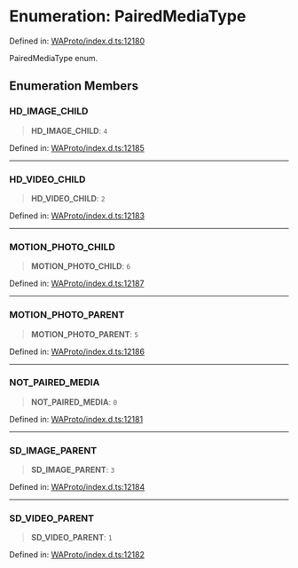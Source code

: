 # Enumeration: PairedMediaType

Defined in: [WAProto/index.d.ts:12180](https://github.com/Fokusdotid/bail/blob/a1b2bb6d3d63874a4f497e70ebd6347b2869da8e/WAProto/index.d.ts#L12180)

PairedMediaType enum.

## Enumeration Members

### HD\_IMAGE\_CHILD

> **HD\_IMAGE\_CHILD**: `4`

Defined in: [WAProto/index.d.ts:12185](https://github.com/Fokusdotid/bail/blob/a1b2bb6d3d63874a4f497e70ebd6347b2869da8e/WAProto/index.d.ts#L12185)

***

### HD\_VIDEO\_CHILD

> **HD\_VIDEO\_CHILD**: `2`

Defined in: [WAProto/index.d.ts:12183](https://github.com/Fokusdotid/bail/blob/a1b2bb6d3d63874a4f497e70ebd6347b2869da8e/WAProto/index.d.ts#L12183)

***

### MOTION\_PHOTO\_CHILD

> **MOTION\_PHOTO\_CHILD**: `6`

Defined in: [WAProto/index.d.ts:12187](https://github.com/Fokusdotid/bail/blob/a1b2bb6d3d63874a4f497e70ebd6347b2869da8e/WAProto/index.d.ts#L12187)

***

### MOTION\_PHOTO\_PARENT

> **MOTION\_PHOTO\_PARENT**: `5`

Defined in: [WAProto/index.d.ts:12186](https://github.com/Fokusdotid/bail/blob/a1b2bb6d3d63874a4f497e70ebd6347b2869da8e/WAProto/index.d.ts#L12186)

***

### NOT\_PAIRED\_MEDIA

> **NOT\_PAIRED\_MEDIA**: `0`

Defined in: [WAProto/index.d.ts:12181](https://github.com/Fokusdotid/bail/blob/a1b2bb6d3d63874a4f497e70ebd6347b2869da8e/WAProto/index.d.ts#L12181)

***

### SD\_IMAGE\_PARENT

> **SD\_IMAGE\_PARENT**: `3`

Defined in: [WAProto/index.d.ts:12184](https://github.com/Fokusdotid/bail/blob/a1b2bb6d3d63874a4f497e70ebd6347b2869da8e/WAProto/index.d.ts#L12184)

***

### SD\_VIDEO\_PARENT

> **SD\_VIDEO\_PARENT**: `1`

Defined in: [WAProto/index.d.ts:12182](https://github.com/Fokusdotid/bail/blob/a1b2bb6d3d63874a4f497e70ebd6347b2869da8e/WAProto/index.d.ts#L12182)
